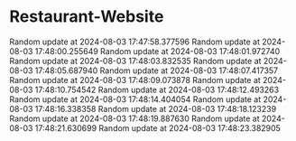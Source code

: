 # Restaurant-Website
Random update at 2024-08-03 17:47:58.377596
Random update at 2024-08-03 17:48:00.255649
Random update at 2024-08-03 17:48:01.972740
Random update at 2024-08-03 17:48:03.832535
Random update at 2024-08-03 17:48:05.687940
Random update at 2024-08-03 17:48:07.417357
Random update at 2024-08-03 17:48:09.073878
Random update at 2024-08-03 17:48:10.754542
Random update at 2024-08-03 17:48:12.493263
Random update at 2024-08-03 17:48:14.404054
Random update at 2024-08-03 17:48:16.338358
Random update at 2024-08-03 17:48:18.123239
Random update at 2024-08-03 17:48:19.887630
Random update at 2024-08-03 17:48:21.630699
Random update at 2024-08-03 17:48:23.382905